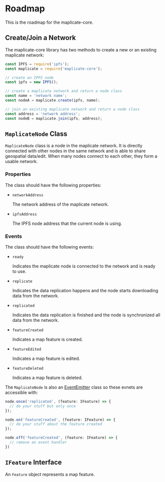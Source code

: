 # Roadmap

This is the roadmap for the maplicate-core.

## Create/Join a Network

The maplicate-core library has two methods to create a new or an existing maplicate network:

``` javascript
const IPFS = require('ipfs');
const maplicate = require('maplicate-core');

// create an IPFS node
const ipfs = new IPFS();

// create a maplicate network and return a node class
const name = 'network name';
const nodeA = maplicate.create(ipfs, name);

// join an existing maplicate network and return a node class
const address = 'network address';
const nodeB = maplicate.join(ipfs, address);
```

## `MaplicateNode` Class

`MaplicateNode` class is a node in the maplicate network. It is directly connected with other nodes in the same network and is able to share geospatial data/edit. When many nodes connect to each other, they form a usable network.

### Properties

The class should have the following properties:

* `networkAddress`

  The network address of the maplicate network.

* `ipfsAddress`

  The IPFS node address that the current node is using.

### Events

The class should have the following events:

* `ready`

  Indicates the maplicate node is connected to the network and is ready to use.

* `replicate`

  Indicates the data replication happens and the node starts downloading data from the network.

* `replicated`

  Indicates the data replication is finished and the node is synchronized all data from the network.

* `featureCreated`

  Indicates a map feature is created.

* `featureEdited`

  Indicates a map feature is edited.

* `featureDeleted`

  Indicates a map feature is deleted.

The `MaplicateNode` is also an [EventEmitter](https://nodejs.org/api/events.html#events_class_eventemitter) class so these evnets are accessible with:

``` javascript
node.once('replicated', (feature: IFeature) => {
  // do your stuff but only once
});

node.on('featureCreated', (feature: IFeature) => {
  // do your stuff about the feature created
});

node.off('featureCreated', (feature: IFeature) => {
  // remove an event handler
})
```

## `IFeature` Interface

An `Feature` object represents a map feature.
